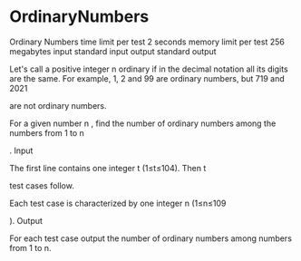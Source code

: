 # OrdinaryNumbers

Ordinary Numbers
time limit per test
2 seconds
memory limit per test
256 megabytes
input
standard input
output
standard output

Let's call a positive integer n
ordinary if in the decimal notation all its digits are the same. For example, 1, 2 and 99 are ordinary numbers, but 719 and 2021

are not ordinary numbers.

For a given number n
, find the number of ordinary numbers among the numbers from 1 to n

.
Input

The first line contains one integer t
(1≤t≤104). Then t

test cases follow.

Each test case is characterized by one integer n
(1≤n≤109

).
Output

For each test case output the number of ordinary numbers among numbers from 1
to n.
